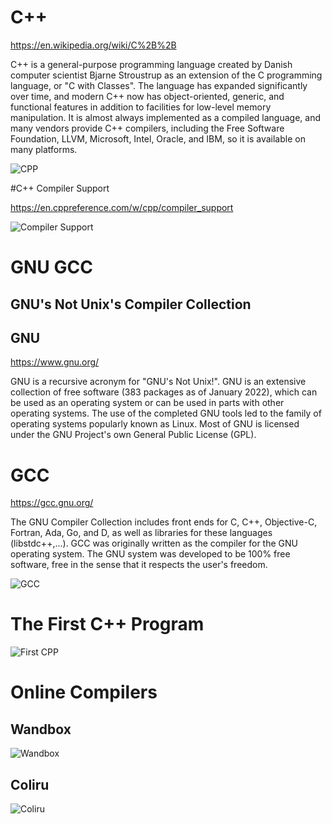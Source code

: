 # C++

https://en.wikipedia.org/wiki/C%2B%2B

C++ is a general-purpose programming language created by Danish computer scientist Bjarne Stroustrup as an extension of the C programming language, or "C with Classes". The language has expanded significantly over time, and modern C++ now has object-oriented, generic, and functional features in addition to facilities for low-level memory manipulation. It is almost always implemented as a compiled language, and many vendors provide C++ compilers, including the Free Software Foundation, LLVM, Microsoft, Intel, Oracle, and IBM, so it is available on many platforms.

![CPP](cpp.png)

#C++ Compiler Support

https://en.cppreference.com/w/cpp/compiler_support

![Compiler Support](compiler-support.png)

# GNU GCC

## GNU's Not Unix's Compiler Collection

## GNU

https://www.gnu.org/

GNU is a recursive acronym for "GNU's Not Unix!". GNU is an extensive collection of free software (383 packages as of January 2022), which can be used as an operating system or can be used in parts with other operating systems. The use of the completed GNU tools led to the family of operating systems popularly known as Linux. Most of GNU is licensed under the GNU Project's own General Public License (GPL).

# GCC

https://gcc.gnu.org/

The GNU Compiler Collection includes front ends for C, C++, Objective-C, Fortran, Ada, Go, and D, as well as libraries for these languages (libstdc++,...). GCC was originally written as the compiler for the GNU operating system. The GNU system was developed to be 100% free software, free in the sense that it respects the user's freedom.

![GCC](gcc.png)

# The First C++ Program

![First CPP](first-cpp.png)

# Online Compilers

## Wandbox

![Wandbox](wandbox.png)

## Coliru

![Coliru](coliru.png)